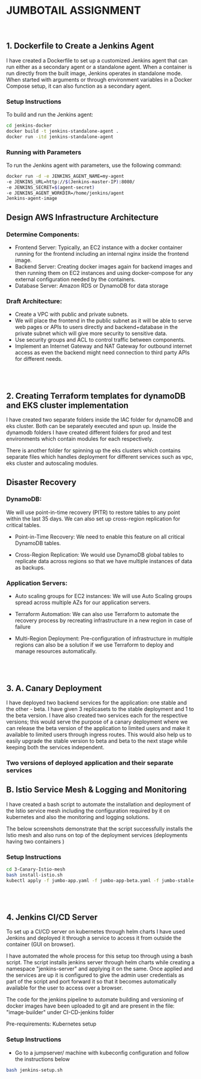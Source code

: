 # JUMBOTAIL ASSIGNMENT 
<br />

## 1. Dockerfile to Create a Jenkins Agent

I have created a Dockerfile to set up a customized Jenkins agent that can run either as a secondary agent or a standalone agent. When a container is run directly from the built image, Jenkins operates in standalone mode. When started with arguments or through environment variables in a Docker Compose setup, it can also function as a secondary agent.

### Setup Instructions

To build and run the Jenkins agent:

```bash
cd jenkins-docker
docker build -t jenkins-standalone-agent .
docker run -itd jenkins-standalone-agent
```

### Running with Parameters

To run the Jenkins agent with parameters, use the following command:
```bash
docker run -d -e JENKINS_AGENT_NAME=my-agent
-e JENKINS_URL=http://$(Jenkins-master-IP):8080/
-e JENKINS_SECRET=$(agent-secret)
-e JENKINS_AGENT_WORKDIR=/home/jenkins/agent
Jenkins-agent-image
```


## Design AWS Infrastructure Architecture

### Determine Components:
- Frontend Server: Typically, an EC2 instance with a docker container running for the frontend including an internal nginx inside the frontend image.
- Backend Server: Creating docker images again for backend images and then running them on EC2 instances and using docker-compose for any external configuration needed by the containers. 
- Database Server: Amazon RDS or DynamoDB for data storage

### Draft Architecture:
- Create a VPC with public and private subnets.
- We will place the frontend in the public subnet as it will be able to serve web pages or APIs to users directly and backend+database in the private subnet which will give more security to sensitive data.
- Use security groups and ACL to control traffic between components.
- Implement an Internet Gateway and NAT Gateway for outbound internet access as even the backend might need connection to third party APIs for different needs.

<br /><br />
## 2. Creating Terraform templates for dynamoDB and EKS cluster implementation

I have created two separate folders inside the IAC folder for dynamoDB and eks cluster. Both can be separately executed and spun up. Inside the dynamodb folders I have created different folders for prod and test environments which contain modules for each respectively. 

There is another folder for spinning up the eks clusters which contains separate files which handles deployment for different services such as vpc, eks cluster and autoscaling modules. 

## Disaster Recovery

### DynamoDB: 
We will use point-in-time recovery (PITR) to restore tables to any point within the last 35 days. We can also set up cross-region replication for critical tables.

- Point-in-Time Recovery: We need to enable this feature on all critical DynamoDB tables. 

-  Cross-Region Replication: We would use DynamoDB global tables to replicate data across regions so that we have multiple instances of data as backups.

### Application Servers:
- Auto scaling groups for EC2 instances: We will use Auto Scaling groups spread across multiple AZs for our application servers. 

- Terraform Automation: We can also use Terraform to automate the recovery process by recreating infrastructure in a new region in case of failure

- Multi-Region Deployment: Pre-configuration of infrastructure in multiple regions can also be a solution if we use Terraform to deploy and manage resources automatically.


<br /><br />
## 3. A. Canary Deployment 

I have deployed two backend services for the application: one stable and the other - beta. I have given 3 replicasets to the stable deployment and 1 to the beta version. I have also created two services each for the respective versions; this would serve the purpose of a canary deployment where we can release the beta version of the application to limited users and make it available to limited users through ingress routes. This would also help us to easily upgrade the stable version to beta and beta to the next stage while keeping both the services independent.

### Two versions of deployed application and their separate services

## B. Istio Service Mesh & Logging and Monitoring

I have created a bash script to automate the installation and deployment of the Istio service mesh including the configuration required by it on kubernetes and also the monitoring and logging solutions. 

The below screenshots demonstrate that the script successfully installs the Istio mesh and also runs on top of the deployment services (deployments having two containers )

### Setup Instructions

```bash
cd 3-Canary-Istio-mesh
bash install-istio.sh
kubectl apply -f jumbo-app.yaml -f jumbo-app-beta.yaml -f jumbo-stable-svc.yaml -f jumbo-beta-svc.yaml
```

<br /><br />
## 4. Jenkins CI/CD Server

To set up a CI/CD server on kubernetes through helm charts I have used Jenkins and deployed it through a service to access it from outside the container (GUI on browser).

I have automated the whole process for this setup too through using a bash script. The script installs jenkins server through helm charts while creating a namespace "jenkins-server" and applying it on the same. Once applied and the services are up it is configured to give the admin user credentials as part of the script and port forward it so that it becomes automatically available for the user to access over a browser. 

The code for the jenkins pipeline to automate building and versioning of docker images have been uploaded to git and are present in the file: "image-builder" under CI-CD-jenkins folder

Pre-requirements: Kubernetes setup

### Setup Instructions

* Go to a jumpserver/ machine with kubeconfig configuration and follow the instructions below

```bash
bash jenkins-setup.sh
```
<br />
